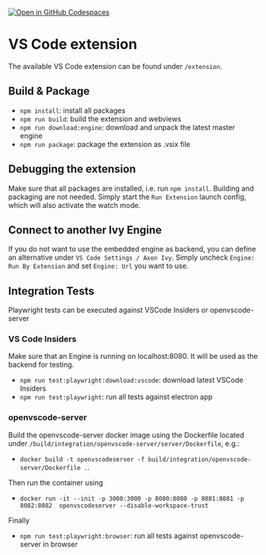 [![Open in GitHub Codespaces](https://github.com/codespaces/badge.svg)](https://codespaces.new/axonivy/vscode-extensions)

# VS Code extension

The available VS Code extension can be found under `/extension`.

## Build & Package

- `npm install`: install all packages
- `npm run build`: build the extension and webviews
- `npm run download:engine`: download and unpack the latest master engine
- `npm run package`: package the extension as .vsix file

## Debugging the extension

Make sure that all packages are installed, i.e. run `npm install`. Building and packaging are not needed. Simply start the `Run Extension` launch config, which will also activate the watch mode.

## Connect to another Ivy Engine

If you do not want to use the embedded engine as backend, you can define an alternative under `VS Code Settings / Axon Ivy`. Simply uncheck `Engine: Run By Extension` and set `Engine: Url` you want to use.

## Integration Tests

Playwright tests can be executed against VSCode Insiders or openvscode-server

### VS Code Insiders

Make sure that an Engine is running on localhost:8080. It will be used as the backend for testing.

- `npm run test:playwright:download:vscode`: download latest VSCode Insiders
- `npm run test:playwright`: run all tests against electron app

### openvscode-server

Build the openvscode-server docker image using the Dockerfile located under `/build/integration/openvscode-server/server/Dockerfile`, e.g.:

- `docker build -t openvscodeserver -f build/integration/openvscode-server/Dockerfile .`.

Then run the container using

- `docker run -it --init -p 3000:3000 -p 8080:8080 -p 8081:8081 -p 8082:8082  openvscodeserver --disable-workspace-trust`

Finally

- `npm run test:playwright:browser`: run all tests against openvscode-server in browser
